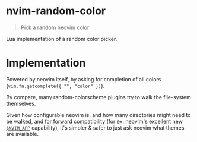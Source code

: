 # nvim-random-color

> Pick a random neovim color

Lua implementation of a random color picker.

# Implementation

Powered by neovim itself, by asking for completion of all colors (`vim.fn.getcomplete({ "", "color" })`).

By compare, many random-colorscheme plugins try to walk the file-system themselves.

Given how configurable neovim is, and how many directories might need to be walked, and for forward compatibility (for ex: neovim's excellent new [`$NVIM_APP`](https://github.com/neovim/neovim/pull/22128) capability), it's simpler & safer to just ask neovim what themes are available.
